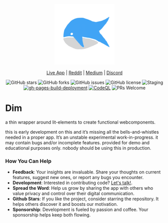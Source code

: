 

<p align="center">
  <img src="public/logo192.png" alt="App Logo" />
</p>

<div align="center">
  
[Live App](https://dim.positive-intentions.com) | [Reddit](https://www.reddit.com/r/positive_intentions) | [Medium](https://medium.com/@positive.intentions.com) | [Discord](https://discord.gg/unnQnR67nR)
</div>

<div align="center">
  
![GitHub stars](https://img.shields.io/github/stars/positive-intentions/dim?style=social) 
![GitHub forks](https://img.shields.io/github/forks/positive-intentions/dim?style=social) 
![GitHub issues](https://img.shields.io/github/issues/positive-intentions/dim) 
![GitHub license](https://img.shields.io/github/license/positive-intentions/dim) 
![Staging](https://github.com/positive-intentions/dim/actions/workflows/main_workflow.yaml/badge.svg) 
[![gh-pages-build-deployment](https://github.com/positive-intentions/dim/actions/workflows/pages/pages-build-deployment/badge.svg)](https://github.com/positive-intentions/dim/actions/workflows/pages/pages-build-deployment)
[![CodeQL](https://github.com/positive-intentions/dim/actions/workflows/codeql.yml/badge.svg)](https://github.com/positive-intentions/dim/actions/workflows/codeql.yml)
![PRs Welcome](https://img.shields.io/badge/PRs-welcome-brightgreen.svg)
</div>

# Dim

a thin wrapper around lit-elements to create functional webcomponents.

this is early development on this and it’s missing all the bells-and-whistles needed in a proper app. It’s an unstable experimental work-in-progress. it may contain bugs and/or incomplete features. provided for demo and educational purposes only. nobody should be using this in production.

### How You Can Help

- **Feedback**: Your insights are invaluable. Share your thoughts on current features, suggest new ones, or report any bugs you encounter.
- **Development**: Interested in contributing code? [Let's talk!](https://www.reddit.com/r/positive_intentions).
- **Spread the Word**: Help us grow by sharing the app with others who value privacy and control over their digital communication.
- **Github Stars**: If you like the project, consider starring the repository. It helps others discover it and boosts our motivation.
- **Sponsorship**: Development is fueled by passion and coffee. Your sponsorship helps keep both flowing.
